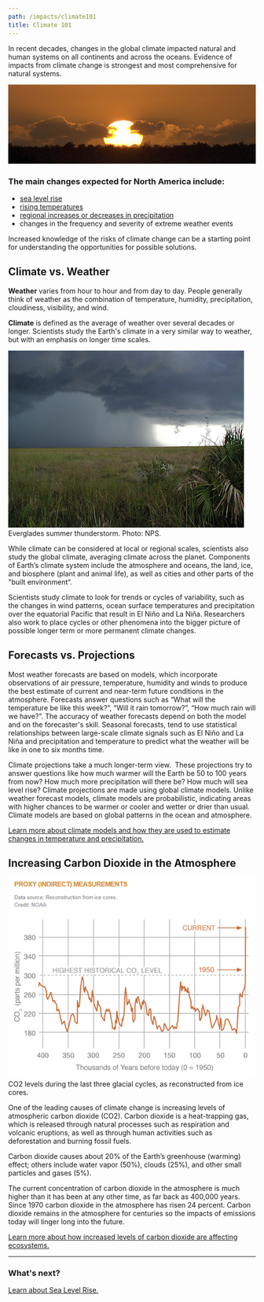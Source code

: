```yaml
---
path: /impacts/climate101
title: Climate 101
---
```


<content-header icon="climate_101" title="Climate 101"></content-header>

In recent decades, changes in the global climate impacted natural and human systems on all continents and across the oceans. Evidence of impacts from climate change is strongest and most comprehensive for natural systems.

<!-- https://www.flickr.com/photos/evergladesnps/9257922150/ -->

![Everglades sunrise](9257922150_7ff85e4a3f_k.jpg 'Photo: R. Cammauf, NPS.')

### The main changes expected for North America include:

- [sea level rise](/impacts/climate101/slr)
- [rising temperatures](/impacts/climate101/temperature)
- [regional increases or decreases in precipitation](/impacts/climate101/precipitation)
- changes in the frequency and severity of extreme weather events

Increased knowledge of the risks of climate change can be a starting point for understanding the opportunities for possible solutions.

## Climate vs. Weather

**Weather** varies from hour to hour and from day to day. People generally think of weather as the combination of temperature, humidity, precipitation, cloudiness, visibility, and wind.

**Climate** is defined as the average of weather over several decades or longer. Scientists study the Earth's climate in a very similar way to weather, but with an emphasis on longer time scales.

<div class="float-right thumbnail-medium">
<img src="9257940598_f11bb2f03b_z.jpg" alt="Everglades summer thunderstorm" />
<figcaption>Everglades summer thunderstorm.  Photo: NPS.</figcaption>
<!-- https://www.flickr.com/photos/evergladesnps/9257940598/ -->
</div>

While climate can be considered at local or regional scales, scientists also study the global climate, averaging climate across the planet. Components of Earth’s climate system include the atmosphere and oceans, the land, ice, and biosphere (plant and animal life), as well as cities and other parts of the "built environment“.

Scientists study climate to look for trends or cycles of variability, such as the changes in wind patterns, ocean surface temperatures and precipitation over the equatorial Pacific that result in El Niño and La Niña. Researchers also work to place cycles or other phenomena into the bigger picture of possible longer term or more permanent climate changes.

## Forecasts vs. Projections

Most weather forecasts are based on models, which incorporate observations of air pressure, temperature, humidity and winds to produce the best estimate of current and near-term future conditions in the atmosphere. Forecasts answer questions such as “What will the temperature be like this week?”, “Will it rain tomorrow?”, “How much rain will we have?”. The accuracy of weather forecasts depend on both the model and on the forecaster's skill. Seasonal forecasts, tend to use statistical relationships between large-scale climate signals such as El Niño and La Niña and precipitation and temperature to predict what the weather will be like in one to six months time.

Climate projections take a much longer-term view.  These projections try to answer questions like how much warmer will the Earth be 50 to 100 years from now? How much more precipitation will there be? How much will sea level rise? Climate projections are made using global climate models. Unlike weather forecast models, climate models are probabilistic, indicating areas with higher chances to be warmer or cooler and wetter or drier than usual. Climate models are based on global patterns in the ocean and atmosphere.

[Learn more about climate models and how they are used to estimate changes in temperature and precipitation.](/impacts/climate101/models)

## Increasing Carbon Dioxide in the Atmosphere

<div class="float-right thumbnail-medium">
<img src="co2-chart1.png" alt="Everglades summer thunderstorm" />
<figcaption>CO2 levels during the last three glacial cycles, as reconstructed from ice cores.</figcaption>
</div>

One of the leading causes of climate change is increasing levels of atmospheric carbon dioxide (CO2). Carbon dioxide is a heat-trapping gas, which is released through natural processes such as respiration and volcanic eruptions, as well as through human activities such as deforestation and burning fossil fuels.

Carbon dioxide causes about 20% of the Earth’s greenhouse (warming) effect; others include water vapor (50%), clouds (25%), and other small particles and gases (5%).

The current concentration of carbon dioxide in the atmosphere is much higher than it has been at any other time, as far back as 400,000 years. Since 1970 carbon dioxide in the atmosphere has risen 24 percent. Carbon dioxide remains in the atmosphere for centuries so the impacts of emissions today will linger long into the future.

[Learn more about how increased levels of carbon dioxide are affecting ecosystems.](/impacts/climate101/co2)

<hr class="divider" />

### What's next?

[Learn about Sea Level Rise.](/impacts/climate101/slr)
